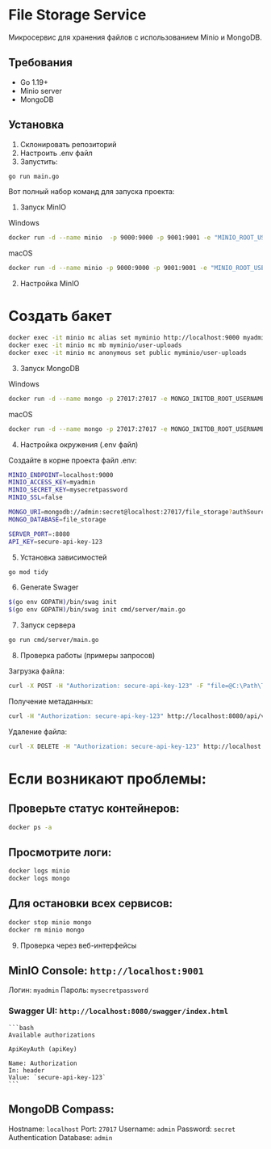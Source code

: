 # File Storage Service

Микросервис для хранения файлов с использованием Minio и MongoDB.

## Требования

-   Go 1.19+
-   Minio server
-   MongoDB

## Установка

1. Склонировать репозиторий
2. Настроить .env файл
3. Запустить:

```bash
go run main.go
```

Вот полный набор команд для запуска проекта:

1. Запуск MinIO

Windows

```bash
docker run -d --name minio  -p 9000:9000 -p 9001:9001 -e "MINIO_ROOT_USER=myadmin"  -e "MINIO_ROOT_PASSWORD=mysecretpassword" -v C:\minio-data:/data minio/minio server /data --console-address ":9001"
```

macOS

```bash
docker run -d --name minio -p 9000:9000 -p 9001:9001 -e "MINIO_ROOT_USER=myadmin" -e "MINIO_ROOT_PASSWORD=mysecretpassword" -v ~/minio-data:/data minio/minio server /data --console-address ":9001"
```

2. Настройка MinIO

# Создать бакет

```bash
docker exec -it minio mc alias set myminio http://localhost:9000 myadmin mysecretpassword
docker exec -it minio mc mb myminio/user-uploads
docker exec -it minio mc anonymous set public myminio/user-uploads
```

3. Запуск MongoDB

Windows

```bash
docker run -d --name mongo -p 27017:27017 -e MONGO_INITDB_ROOT_USERNAME=admin -e MONGO_INITDB_ROOT_PASSWORD=secret -v C:\mongo-data:/data/db mongo:latest
```

macOS

```bash
docker run -d --name mongo -p 27017:27017 -e MONGO_INITDB_ROOT_USERNAME=admin -e MONGO_INITDB_ROOT_PASSWORD=secret -v ~/mongo-data:/data/db mongo:latest
```

4. Настройка окружения (.env файл)

Создайте в корне проекта файл .env:

```bash
MINIO_ENDPOINT=localhost:9000
MINIO_ACCESS_KEY=myadmin
MINIO_SECRET_KEY=mysecretpassword
MINIO_SSL=false

MONGO_URI=mongodb://admin:secret@localhost:27017/file_storage?authSource=admin
MONGO_DATABASE=file_storage

SERVER_PORT=:8080
API_KEY=secure-api-key-123
```

5. Установка зависимостей

```bash
go mod tidy
```

6. Generate Swager

```bash
$(go env GOPATH)/bin/swag init
$(go env GOPATH)/bin/swag init cmd/server/main.go
```

7. Запуск сервера

```bash
go run cmd/server/main.go
```

8. Проверка работы (примеры запросов)

Загрузка файла:

```bash
curl -X POST -H "Authorization: secure-api-key-123" -F "file=@C:\Path\To\File.jpg" http://localhost:8080/api/v1/upload
```

Получение метаданных:

```bash
curl -H "Authorization: secure-api-key-123" http://localhost:8080/api/v1/files/ваш-id-файла
```

Удаление файла:

```bash
curl -X DELETE -H "Authorization: secure-api-key-123" http://localhost:8080/api/v1/files/ваш-id-файла
```

# Если возникают проблемы:

## Проверьте статус контейнеров:

```bash
docker ps -a
```

## Просмотрите логи:

```bash
docker logs minio
docker logs mongo
```

## Для остановки всех сервисов:

```bash
docker stop minio mongo
docker rm minio mongo
```

9. Проверка через веб-интерфейсы

## MinIO Console: `http://localhost:9001`

Логин: `myadmin`
Пароль: `mysecretpassword`

### Swagger UI: `http://localhost:8080/swagger/index.html`

    ```bash
    Available authorizations

    ApiKeyAuth (apiKey)

    Name: Authorization
    In: header
    Value: `secure-api-key-123`
    ```

## MongoDB Compass:

Hostname: `localhost`
Port: `27017`
Username: `admin`
Password: `secret`
Authentication Database: `admin`
